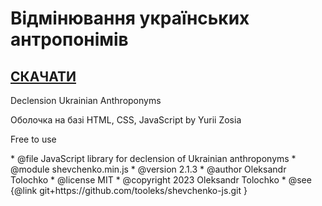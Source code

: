 # Відмінювання українських антропонімів
<p><h2><a href="https://github.com/YuriiZosia/DeclensionUkrainianAnthroponyms/archive/refs/heads/main.zip">СКАЧАТИ</a></h2></p>
 Declension Ukrainian Anthroponyms
 <p>Оболочка на базі HTML, CSS, JavaScript by Yurii Zosia</p>
 <p>Free to use</p>
 * @file JavaScript library for declension of Ukrainian anthroponyms
 * @module shevchenko.min.js
 * @version 2.1.3
 * @author Oleksandr Tolochko <tooleks@gmail.com>
 * @license MIT
 * @copyright 2023 Oleksandr Tolochko <tooleks@gmail.com>
 * @see {@link git+https://github.com/tooleks/shevchenko-js.git }
